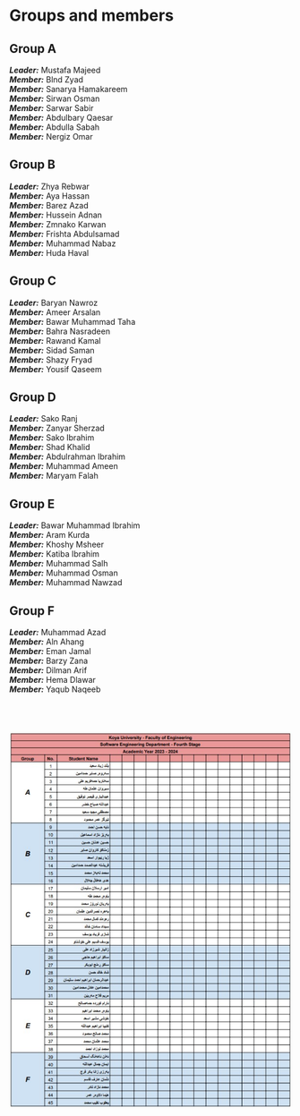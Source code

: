 # Groups and members

## Group A

<b><i>Leader:</i></b> Mustafa Majeed  
<b><i>Member:</i></b> Blnd Zyad  
<b><i>Member:</i></b> Sanarya Hamakareem  
<b><i>Member:</i></b> Sirwan Osman  
<b><i>Member:</i></b> Sarwar Sabir  
<b><i>Member:</i></b> Abdulbary Qaesar  
<b><i>Member:</i></b> Abdulla Sabah  
<b><i>Member:</i></b> Nergiz Omar

## Group B

<b><i>Leader:</i></b> Zhya Rebwar  
<b><i>Member:</i></b> Aya Hassan  
<b><i>Member:</i></b> Barez Azad  
<b><i>Member:</i></b> Hussein Adnan  
<b><i>Member:</i></b> Zmnako Karwan  
<b><i>Member:</i></b> Frishta Abdulsamad  
<b><i>Member:</i></b> Muhammad Nabaz  
<b><i>Member:</i></b> Huda Haval

## Group C

<b><i>Leader:</i></b> Baryan Nawroz  
<b><i>Member:</i></b> Ameer Arsalan  
<b><i>Member:</i></b> Bawar Muhammad Taha  
<b><i>Member:</i></b> Bahra Nasradeen  
<b><i>Member:</i></b> Rawand Kamal  
<b><i>Member:</i></b> Sidad Saman  
<b><i>Member:</i></b> Shazy Fryad  
<b><i>Member:</i></b> Yousif Qaseem

## Group D

<b><i>Leader:</i></b> Sako Ranj  
<b><i>Member:</i></b> Zanyar Sherzad  
<b><i>Member:</i></b> Sako Ibrahim  
<b><i>Member:</i></b> Shad Khalid  
<b><i>Member:</i></b> Abdulrahman Ibrahim  
<b><i>Member:</i></b> Muhammad Ameen  
<b><i>Member:</i></b> Maryam Falah

## Group E

<b><i>Leader:</i></b> Bawar Muhammad Ibrahim  
<b><i>Member:</i></b> Aram Kurda  
<b><i>Member:</i></b> Khoshy Msheer  
<b><i>Member:</i></b> Katiba Ibrahim  
<b><i>Member:</i></b> Muhammad Salh  
<b><i>Member:</i></b> Muhammad Osman  
<b><i>Member:</i></b> Muhammad Nawzad

## Group F

<b><i>Leader:</i></b> Muhammad Azad  
<b><i>Member:</i></b> Aln Ahang  
<b><i>Member:</i></b> Eman Jamal  
<b><i>Member:</i></b> Barzy Zana  
<b><i>Member:</i></b> Dilman Arif  
<b><i>Member:</i></b> Hema Dlawar  
<b><i>Member:</i></b> Yaqub Naqeeb
<br/>
<br/>
<br/>
<br/>
<br/>
![Groups](groups.jpg)
